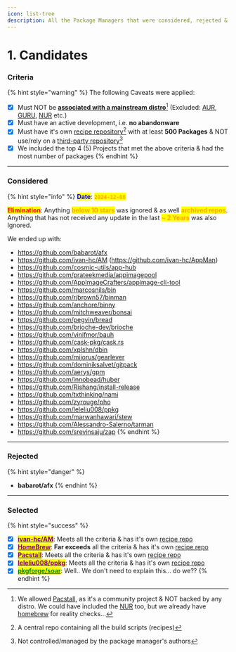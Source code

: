 ```yaml
---
icon: list-tree
description: All the Package Managers that were considered, rejected & selected
---
```


# 1. Candidates

### Criteria

{% hint style="warning" %}
The following Caveats were applied:

* [x] Must NOT be [**associated with a mainstream distro**](#user-content-fn-1)[^1] (Excluded: [AUR](https://wiki.archlinux.org/title/Arch_User_Repository), [GURU](https://wiki.gentoo.org/wiki/Project:GURU), [NUR](https://nur.nix-community.org/) etc.)
* [x] Must have an active development, i.e. **no abandonware**
* [x] Must have it's own [recipe repository](#user-content-fn-2)[^2] with at least **500 Packages** & NOT use/rely on a [third-party repository](#user-content-fn-3)[^3]
* [x] We included the top 4 (5) Projects that met the above criteria & had the most number of packages
{% endhint %}

***

### Considered

{% hint style="info" %}
<mark style="color:blue;">**Date**</mark>: <mark style="color:orange;">**`2024-12-08`**</mark>

<mark style="color:red;">**Elimination**</mark>: Anything <mark style="color:orange;">**below 10 stars**</mark> was ignored & as well <mark style="color:orange;">**archived repos**</mark>. Anything that has not received any update in the last <mark style="color:orange;">**\~ 2 Years**</mark> was also Ignored.&#x20;

We ended up with:

* https://github.com/babarot/afx
* https://github.com/ivan-hc/AM (https://github.com/ivan-hc/AppMan)
* https://github.com/cosmic-utils/app-hub
* https://github.com/prateekmedia/appimagepool
* https://github.com/AppImageCrafters/appimage-cli-tool
* https://github.com/marcosnils/bin
* https://github.com/rjbrown57/binman
* https://github.com/anchore/binny
* https://github.com/mitchweaver/bonsai
* https://github.com/pegvin/bread
* https://github.com/brioche-dev/brioche
* https://github.com/vinifmor/bauh
* https://github.com/cask-pkg/cask.rs
* https://github.com/xplshn/dbin
* https://github.com/mijorus/gearlever
* https://github.com/dominiksalvet/gitpack
* https://github.com/aerys/gpm
* https://github.com/innobead/huber
* https://github.com/Rishang/install-release
* https://github.com/txthinking/nami
* https://github.com/zyrouge/pho
* https://github.com/leleliu008/ppkg
* https://github.com/marwanhawari/stew
* https://github.com/Alessandro-Salerno/tarman
* https://github.com/srevinsaju/zap
{% endhint %}

***

### Rejected

{% hint style="danger" %}
* **babarot/afx**
{% endhint %}

***

### Selected

{% hint style="success" %}
* [x] [<mark style="color:purple;">**ivan-hc/AM**</mark>](https://github.com/ivan-hc/AM): Meets all the criteria & has it's own [recipe repo](https://github.com/ivan-hc/AM/tree/main/programs)
* [x] [<mark style="color:purple;">**HomeBrew**</mark>](https://brew.sh/): **Far exceeds** all the criteria & has it's own [recipe repo](https://github.com/Homebrew/homebrew-core/tree/master/Formula)
* [x] [<mark style="color:purple;">**Pacstall**</mark>](https://github.com/pacstall/pacstall): Meets all the criteria & has it's own [recipe repo](https://github.com/pacstall/pacstall-programs)
* [x] [<mark style="color:purple;">**leleliu008/ppkg**</mark>](https://github.com/leleliu008/ppkg): Meets all the criteria & has it's own [recipe repo](https://github.com/leleliu008/ppkg-formula-repository-official-core/tree/master/formula/linux)
* [x] [<mark style="color:green;">**pkgforge/soar**</mark>](https://github.com/pkgforge/soar): Well.. We don't need to explain this... do we??
{% endhint %}

[^1]: We allowed [Pacstall](https://github.com/pacstall/pacstall), as it's a community project & NOT backed by any distro. We could have included the [NUR](https://github.com/nix-community/NUR) too, but we already have [homebrew](https://brew.sh/) for reality checks...

[^2]: A central repo containing all the build scripts (recipes)



[^3]: Not controlled/managed by the package manager's authors
